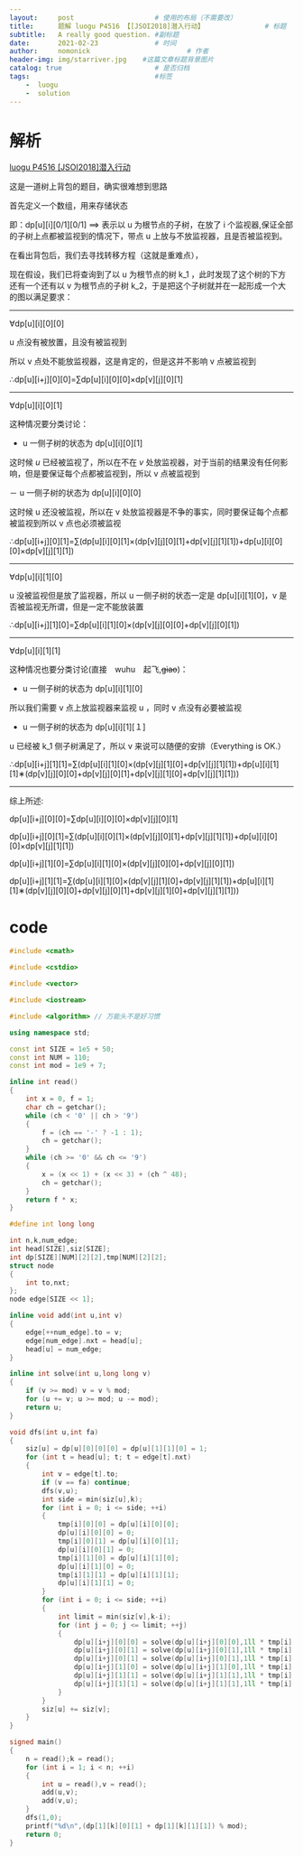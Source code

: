 ```yaml
---
layout:     post                    # 使用的布局（不需要改）
title:      题解 luogu P4516 【[JSOI2018]潜入行动】               # 标题 
subtitle:   A really good question. #副标题
date:       2021-02-23              # 时间
author:     nomonick                        # 作者
header-img: img/starriver.jpg    #这篇文章标题背景图片
catalog: true                       # 是否归档
tags:                               #标签
    -  luogu
    -  solution
---
```


# 解析

[luogu P4516 [JSOI2018]潜入行动](https://www.luogu.com.cn/problem/P4516)


这是一道树上背包的题目，确实很难想到思路

首先定义一个数组，用来存储状态

即：dp[u][i][0/1][0/1] ⟹  表示以 u 为根节点的子树，在放了 i 个监视器,保证全部的子树上点都被监视到的情况下，带点 u 上放与不放监视器，且是否被监视到。

在看出背包后，我们去寻找转移方程（这就是重难点），

现在假设，我们已将查询到了以 u 为根节点的树 k_1 ，此时发现了这个树的下方还有一个还有以 v 为根节点的子树 k_2，于是把这个子树就并在一起形成一个大的图以满足要求：

------

∀dp[u][i][0][0]

u 点没有被放置，且没有被监视到

所以 v 点处不能放监视器，这是肯定的，但是这并不影响 v 点被监视到

∴dp[u][i+j][0][0]=∑dp[u][i][0][0]×dp[v][j][0][1]

------

∀dp[u][i][0][1]


这种情况要分类讨论：

- u 一侧子树的状态为 dp[u][i][0][1]

这时候 $u$ 已经被监视了，所以在不在 $v$ 处放监视器，对于当前的结果没有任何影响，但是要保证每个点都被监视到，所以 v 点被监视到

－ u 一侧子树的状态为 dp[u][i][0][0]

这时候 u 还没被监视，所以在 v 处放监视器是不争的事实，同时要保证每个点都被监视到所以 v 点也必须被监视

∴dp[u][i+j][0][1]=∑(dp[u][i][0][1]×(dp[v][j][0][1]+dp[v][j][1][1])+dp[u][i][0][0]×dp[v][j][1][1])

------

∀dp[u][i][1][0]

u 没被监视但是放了监视器，所以 u 一侧子树的状态一定是 dp[u][i][1][0]，v 是否被监视无所谓，但是一定不能放装置

∴dp[u][i+j][1][0]=∑dp[u][i][1][0]×(dp[v][j][0][0]+dp[v][j][0][1])

------

∀dp[u][i][1][1]

这种情况也要分类讨论(直接　wuhu　起飞,~~giao~~)：

- u 一侧子树的状态为 dp[u][i][1][0]

所以我们需要 v 点上放监视器来监视 u ，同时 v 点没有必要被监视

- u 一侧子树的状态为 dp[u][i][1][１]

u 已经被 k_1 侧子树满足了，所以 v 来说可以随便的安排（Everything is OK.）

∴dp[u][i+j][1][1]=∑(dp[u][i][1][0]×(dp[v][j][1][0]+dp[v][j][1][1])+dp[u][i][1][1]∗(dp[v][j][0][0]+dp[v][j][0][1]+dp[v][j][1][0]+dp[v][j][1][1]))


------

综上所述:

dp[u][i+j][0][0]=∑dp[u][i][0][0]×dp[v][j][0][1]

dp[u][i+j][0][1]=∑(dp[u][i][0][1]×(dp[v][j][0][1]+dp[v][j][1][1])+dp[u][i][0][0]×dp[v][j][1][1])

dp[u][i+j][1][0]=∑dp[u][i][1][0]×(dp[v][j][0][0]+dp[v][j][0][1])

dp[u][i+j][1][1]=∑(dp[u][i][1][0]×(dp[v][j][1][0]+dp[v][j][1][1])+dp[u][i][1][1]∗(dp[v][j][0][0]+dp[v][j][0][1]+dp[v][j][1][0]+dp[v][j][1][1]))

# code

```cpp
#include <cmath>

#include <cstdio>

#include <vector>

#include <iostream>

#include <algorithm> // 万能头不是好习惯

using namespace std;

const int SIZE = 1e5 + 50;
const int NUM = 110;
const int mod = 1e9 + 7;

inline int read()
{
	int x = 0, f = 1;
	char ch = getchar();
	while (ch < '0' || ch > '9')
	{
		f = (ch == '-' ? -1 : 1);
		ch = getchar();
	}
	while (ch >= '0' && ch <= '9')
	{
		x = (x << 1) + (x << 3) + (ch ^ 48);
		ch = getchar();
	}
	return f * x;
}

#define int long long

int n,k,num_edge;
int head[SIZE],siz[SIZE];
int dp[SIZE][NUM][2][2],tmp[NUM][2][2];
struct node
{
	int to,nxt;
};
node edge[SIZE << 1];

inline void add(int u,int v)
{
	edge[++num_edge].to = v;
	edge[num_edge].nxt = head[u];
	head[u] = num_edge;
}

inline int solve(int u,long long v)
{
	if (v >= mod) v = v % mod;
	for (u += v; u >= mod; u -= mod);
	return u;
}

void dfs(int u,int fa)
{
	siz[u] = dp[u][0][0][0] = dp[u][1][1][0] = 1;
	for (int t = head[u]; t; t = edge[t].nxt)
	{
		int v = edge[t].to;
		if (v == fa) continue;
		dfs(v,u);
		int side = min(siz[u],k);
		for (int i = 0; i <= side; ++i)
		{
			tmp[i][0][0] = dp[u][i][0][0];
			dp[u][i][0][0] = 0;
			tmp[i][0][1] = dp[u][i][0][1];
			dp[u][i][0][1] = 0;
			tmp[i][1][0] = dp[u][i][1][0];
			dp[u][i][1][0] = 0;
			tmp[i][1][1] = dp[u][i][1][1];
			dp[u][i][1][1] = 0;
		}
		for (int i = 0; i <= side; ++i)
		{
			int limit = min(siz[v],k-i);
			for (int j = 0; j <= limit; ++j)
			{
				dp[u][i+j][0][0] = solve(dp[u][i+j][0][0],1ll * tmp[i][0][0] * dp[v][j][0][1]);
				dp[u][i+j][0][1] = solve(dp[u][i+j][0][1],1ll * tmp[i][0][1] * (dp[v][j][0][1] + dp[v][j][1][1]));
				dp[u][i+j][0][1] = solve(dp[u][i+j][0][1],1ll * tmp[i][0][0] * dp[v][j][1][1]);
				dp[u][i+j][1][0] = solve(dp[u][i+j][1][0],1ll * tmp[i][1][0] * (dp[v][j][0][0] + dp[v][j][0][1]));
				dp[u][i+j][1][1] = solve(dp[u][i+j][1][1],1ll * tmp[i][1][0] * (dp[v][j][1][0] + dp[v][j][1][1]));
				dp[u][i+j][1][1] = solve(dp[u][i+j][1][1],1ll * tmp[i][1][1] * (1ll * dp[v][j][0][0] + 1ll * dp[v][j][0][1] + 1ll * dp[v][j][1][0] + 1ll * dp[v][j][1][1]));
			}
		}
		siz[u] += siz[v];
	}
}

signed main()
{
	n = read();k = read();
	for (int i = 1; i < n; ++i)
	{
		int u = read(),v = read();
		add(u,v);
		add(v,u);
	}
	dfs(1,0);
	printf("%d\n",(dp[1][k][0][1] + dp[1][k][1][1]) % mod);
	return 0;
}

```
